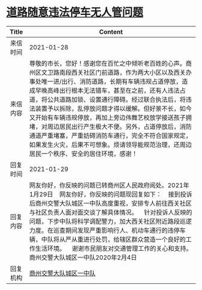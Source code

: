 # <a href="http://www.shangluo.gov.cn/zmhd/ldxxxx.jsp?urltype=leadermail.LeaderMailContentUrl&wbtreeid=1112&leadermailid=6866">道路随意违法停车无人管问题</a>
|Title|Content|
|:---:|---|
|来信时间|2021-01-28|
|来信内容|尊敬的市长，您好！感谢您在百忙之中倾听老百姓的心声。商州区文卫路南段西关社区门前道路，作为两大小区以及西关办事处唯一进/出行、消防道路，长期有车辆违规占道停放，造成早晚高峰出行根本无法错车，甚至在之前，还有人违法占道，将公共道路加锁、设置通行障碍。经过联合执法后，将违法装置予以拆除，乱停放问题才得以缓解。但好景不长，如今又开始有车辆违规停放，再加上旁边伟舞艺校放学接送孩子拥堵，对周边居民出行产生极大不便。另外，占道停放后，消防通道严重堵塞，严重妨碍消防车通行，完全不符合国家规定，如果发生火灾，后果不可想象。烦请领导能规范治理，还周边居民一个秩序、安全的居住环境，感谢！|
|回复时间|2021-01-29|
|回复内容|网友你好，你反映的问题已转商州区人民政府阅处。2021年1月29日    网友你好，你反映的问题现回复如下：    接到投诉后商州交警大队城区一中队高度重视，安排专人前往西关社区与社区负责人面对面交谈了解具体情况。    针对投诉人反映的问题，下步中队将科学调配警力，加大西关社区附近路段巡逻力度。在巡查期间发现严重影响行人、机动车通行的违停车辆，中队将从严从重进行处罚，给辖区群众营造一个良好的工作生活环境。    谢谢市民朋友对交通管理工作的关心和支持。商州交警大队城区一中队2020年2月4日|
|回复机构|<a href="../../categories/agencies/商州交警大队城区一中队.md">商州交警大队城区一中队</a>|
